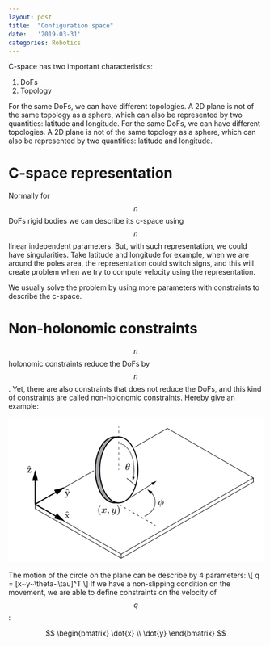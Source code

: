 ```yaml
---
layout: post
title:  "Configuration space"
date:   '2019-03-31'
categories: Robotics
---
```

<script type="text/javascript" async
  src="https://cdnjs.cloudflare.com/ajax/libs/mathjax/2.7.5/MathJax.js?config=TeX-MML-AM_CHTML">
</script>

C-space has two important characteristics:
1. DoFs
2. Topology

For the same DoFs, we can have different topologies. A 2D plane is not of the same topology as a sphere, which can also be represented by two quantities: latitude and longitude.
For the same DoFs, we can have different topologies. A 2D plane is not of the same topology as a sphere, which can also be represented by two quantities: latitude and longitude.

# C-space representation
Normally for $$n$$ DoFs rigid bodies we can describe its c-space using $$n$$ linear independent parameters. But, with such representation, we could have singularities. Take latitude and longitude for example, when we are around the poles area, the representation could switch signs, and this will create problem when we try to compute velocity using the representation.

We usually solve the problem by using more parameters with constraints to describe the c-space.

# Non-holonomic constraints
$$n$$ holonomic constraints reduce the DoFs by $$n$$. Yet, there are also constraints that does not reduce the DoFs, and this kind of constraints are called non-holonomic constraints. Hereby give an example:

![image](/asset/coin_rolling.png)

The motion of the circle on the plane can be describe by 4 parameters:
\\[
  q = [x~y~\theta~\tau]^T
\\]
If we have a non-slipping condition on the movement, we are able to define constraints on the velocity of $$q$$:

$$
    \begin{bmatrix}
      \dot{x} \\
      \dot{y}
    \end{bmatrix}
$$
